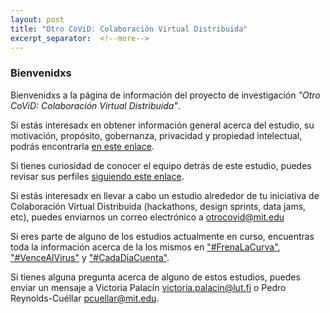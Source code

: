 ```yaml
---
layout: post
title: "Otro CoViD: Colaboración Virtual Distribuida"
excerpt_separator:  <!--more-->
---
```


### Bienvenidxs

Bienvenidxs a la página de información del proyecto de investigación *"Otro CoViD: Colaboración Virtual Distribuida"*.

Si estás interesadx en obtener información general acerca del estudio, su motivación, propósito, gobernanza, privacidad y propiedad intelectual, podrás encontrarla [en este enlace](https://mitmedialab.github.io/otrocovid/).

Si tienes curiosidad de conocer el equipo detrás de este estudio, puedes revisar sus perfiles [siguiendo este enlace](https://mitmedialab.github.io/otrocovid/category/equipo.html).

Si estás interesadx en llevar a cabo un estudio alrededor de tu iniciativa de Colaboración Virtual Distribuida (hackathons, design sprints, data jams, etc), puedes enviarnos un correo electrónico a [otrocovid@mit.edu](mailto:otrocovid@mit.edu)

Si eres parte de alguno de los estudios actualmente en curso, encuentras toda la información acerca de la los mismos en ["#FrenaLaCurva"](https://mitmedialab.github.io/virtualpd/category/FrenaLaCurva.html), ["#VenceAlVirus"](https://mitmedialab.github.io/virtualpd/category/VenceAlVirus.html) y ["#CadaDiaCuenta"](https://mitmedialab.github.io/virtualpd/category/CadaDiaCuenta.html).

Si tienes alguna pregunta acerca de alguno de estos estudios, puedes enviar un mensaje a Victoria Palacín [victoria.palacin@lut.fi](mailto:victoria.palacin@lut.fi) o Pedro Reynolds-Cuéllar [pcuellar@mit.edu](mailto:pcuellar@mit.edu).
